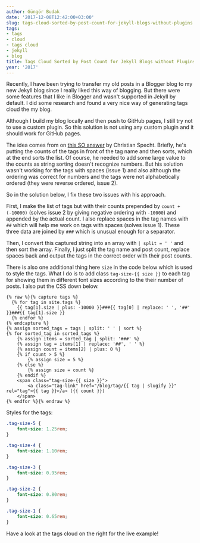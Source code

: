 ```yaml
---
author: Güngör Budak
date: '2017-12-08T12:42:00+03:00'
slug: tags-cloud-sorted-by-post-count-for-jekyll-blogs-without-plugins
tags:
- tags
- cloud
- tags cloud
- jekyll
- blog
title: Tags Cloud Sorted by Post Count for Jekyll Blogs without Plugins
year: '2017'
---
```


Recently, I have been trying to transfer my old posts in a Blogger blog to my new Jekyll blog since I really liked this way of blogging. But there were some features that I like in Blogger and wasn't supported in Jekyll by default. I did some research and found a very nice way of generating tags cloud the my blog.

Although I build my blog locally and then push to GitHub pages, I still try not to use a custom plugin. So this solution is not using any custom plugin and it should work for GitHub pages.

The idea comes from on [this SO answer](https://stackoverflow.com/a/24744306/1597907) by Christian Specht. Briefly, he's putting the counts of the tags in front of the tag name and then sorts, which at the end sorts the list. Of course, he needed to add some large value to the counts as string sorting doesn't recognize numbers. But his solution wasn't working for the tags with spaces (issue 1) and also although the ordering was correct for numbers and the tags were not alphabetically ordered (they were reverse ordered, issue 2).

So in the solution below, I fix these two issues with his approach.

First, I make the list of tags but with their counts prepended by `count + (-10000)` (solves issue 2 by giving negative ordering with `-10000`) and appended by the actual count. I also replace spaces in the tag names with `##` which will help me work on tags with spaces (solves issue 1). These three data are joined by `###` which is unusual enough for a separator.

Then, I convert this captured string into an array with `| split = ' '` and then sort the array. Finally, I just split the tag name and post count, replace spaces back and output the tags in the correct order with their post counts.

There is also one additional thing here `size` in the code below which is used to style the tags. What I do is to add class `tag-size-{{ size }}` to each tag for showing them in different font sizes according to the their number of posts. I also put the CSS down below. 

```liquid
{% raw %}{% capture tags %}
  {% for tag in site.tags %}
    {{ tag[1].size | plus: -10000 }}###{{ tag[0] | replace: ' ', '##' }}###{{ tag[1].size }}
  {% endfor %}
{% endcapture %}
{% assign sorted_tags = tags | split: ' ' | sort %}
{% for sorted_tag in sorted_tags %}
    {% assign items = sorted_tag | split: '###' %}
    {% assign tag = items[1] | replace: '##', ' ' %}
    {% assign count = items[2] | plus: 0 %}
    {% if count > 5 %}
        {% assign size = 5 %}
    {% else %}
        {% assign size = count %}
    {% endif %}
    <span class="tag-size-{{ size }}">
        <a class="tag-link" href="/blog/tag/{{ tag | slugify }}" rel="tag">{{ tag }}</a> ({{ count }})
    </span>
{% endfor %}{% endraw %}
```

Styles for the tags:

```css
.tag-size-5 {
    font-size: 1.25rem;
}

.tag-size-4 {
    font-size: 1.10rem;
}

.tag-size-3 {
    font-size: 0.95rem;
}

.tag-size-2 {
    font-size: 0.80rem;
}

.tag-size-1 {
    font-size: 0.65rem;
}
```

Have a look at the tags cloud on the right for the live example!
